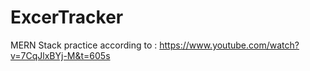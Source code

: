 # ExcerTracker
 MERN Stack practice according to : https://www.youtube.com/watch?v=7CqJlxBYj-M&t=605s
